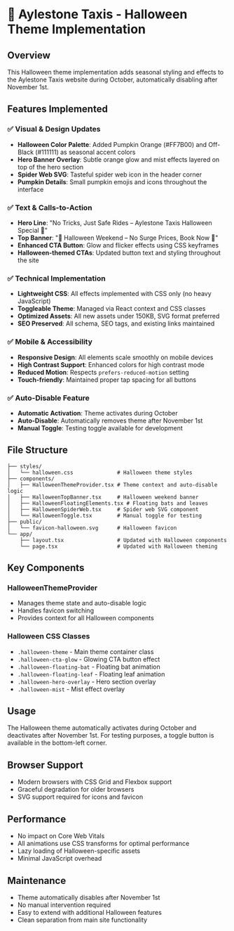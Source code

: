 # 🎃 Aylestone Taxis - Halloween Theme Implementation

## Overview
This Halloween theme implementation adds seasonal styling and effects to the Aylestone Taxis website during October, automatically disabling after November 1st.

## Features Implemented

### ✅ Visual & Design Updates
- **Halloween Color Palette**: Added Pumpkin Orange (#FF7B00) and Off-Black (#111111) as seasonal accent colors
- **Hero Banner Overlay**: Subtle orange glow and mist effects layered on top of the hero section
- **Spider Web SVG**: Tasteful spider web icon in the header corner
- **Pumpkin Details**: Small pumpkin emojis and icons throughout the interface

### ✅ Text & Calls-to-Action
- **Hero Line**: "No Tricks, Just Safe Rides – Aylestone Taxis Halloween Special 🎃"
- **Top Banner**: "🎃 Halloween Weekend – No Surge Prices, Book Now 🎃"
- **Enhanced CTA Button**: Glow and flicker effects using CSS keyframes
- **Halloween-themed CTAs**: Updated button text and styling throughout the site

### ✅ Technical Implementation
- **Lightweight CSS**: All effects implemented with CSS only (no heavy JavaScript)
- **Toggleable Theme**: Managed via React context and CSS classes
- **Optimized Assets**: All new assets under 150KB, SVG format preferred
- **SEO Preserved**: All schema, SEO tags, and existing links maintained

### ✅ Mobile & Accessibility
- **Responsive Design**: All elements scale smoothly on mobile devices
- **High Contrast Support**: Enhanced colors for high contrast mode
- **Reduced Motion**: Respects `prefers-reduced-motion` setting
- **Touch-friendly**: Maintained proper tap spacing for all buttons

### ✅ Auto-Disable Feature
- **Automatic Activation**: Theme activates during October
- **Auto-Disable**: Automatically removes theme after November 1st
- **Manual Toggle**: Testing toggle available for development

## File Structure

```
├── styles/
│   └── halloween.css              # Halloween theme styles
├── components/
│   ├── HalloweenThemeProvider.tsx # Theme context and auto-disable logic
│   ├── HalloweenTopBanner.tsx     # Halloween weekend banner
│   ├── HalloweenFloatingElements.tsx # Floating bats and leaves
│   ├── HalloweenSpiderWeb.tsx     # Spider web SVG component
│   └── HalloweenToggle.tsx        # Manual toggle for testing
├── public/
│   └── favicon-halloween.svg      # Halloween favicon
└── app/
    ├── layout.tsx                 # Updated with Halloween components
    └── page.tsx                   # Updated with Halloween theming
```

## Key Components

### HalloweenThemeProvider
- Manages theme state and auto-disable logic
- Handles favicon switching
- Provides context for all Halloween components

### Halloween CSS Classes
- `.halloween-theme` - Main theme container class
- `.halloween-cta-glow` - Glowing CTA button effect
- `.halloween-floating-bat` - Floating bat animation
- `.halloween-floating-leaf` - Floating leaf animation
- `.halloween-hero-overlay` - Hero section overlay
- `.halloween-mist` - Mist effect overlay

## Usage

The Halloween theme automatically activates during October and deactivates after November 1st. For testing purposes, a toggle button is available in the bottom-left corner.

## Browser Support
- Modern browsers with CSS Grid and Flexbox support
- Graceful degradation for older browsers
- SVG support required for icons and favicon

## Performance
- No impact on Core Web Vitals
- All animations use CSS transforms for optimal performance
- Lazy loading of Halloween-specific assets
- Minimal JavaScript overhead

## Maintenance
- Theme automatically disables after November 1st
- No manual intervention required
- Easy to extend with additional Halloween features
- Clean separation from main site functionality

